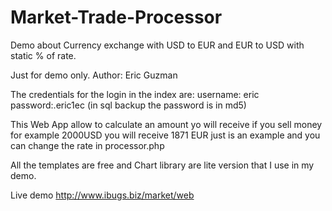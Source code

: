 # Market-Trade-Processor
Demo about Currency exchange with USD to EUR and EUR to USD with static % of rate. 

Just for demo only. 
Author: Eric Guzman 

The credentials for the login in the index are: 
username: eric 
password:.eric1ec (in sql backup the password is in md5)

This Web App allow to calculate an amount yo will receive if you sell money for example 2000USD you will receive 1871 EUR
just is an example and you can change the rate in processor.php

All the templates are free and Chart library are lite version that I use in my demo.

Live demo http://www.ibugs.biz/market/web
